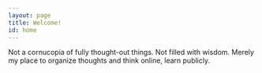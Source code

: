 ```yaml
---
layout: page
title: Welcome!
id: home
---
```


<section class="callout">
	Not a cornucopia of fully thought-out things. Not filled with wisdom. Merely my place to organize thoughts and think online, learn publicly.
</section>
